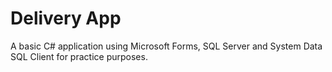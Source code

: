 # Delivery App

A basic C# application using Microsoft Forms, SQL Server and System Data SQL Client for practice purposes.